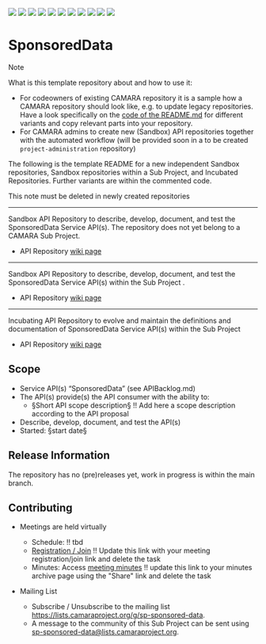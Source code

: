 <a href="https://github.com/camaraproject/SponsoredData/commits/" title="Last Commit"><img src="https://img.shields.io/github/last-commit/camaraproject/SponsoredData?style=plastic"></a>
<a href="https://github.com/camaraproject/SponsoredData/issues" title="Open Issues"><img src="https://img.shields.io/github/issues/camaraproject/SponsoredData?style=plastic"></a>
<a href="https://github.com/camaraproject/SponsoredData/pulls" title="Open Pull Requests"><img src="https://img.shields.io/github/issues-pr/camaraproject/SponsoredData?style=plastic"></a>
<a href="https://github.com/camaraproject/SponsoredData/graphs/contributors" title="Contributors"><img src="https://img.shields.io/github/contributors/camaraproject/SponsoredData?style=plastic"></a>
<a href="https://github.com/camaraproject/SponsoredData" title="Repo Size"><img src="https://img.shields.io/github/repo-size/camaraproject/SponsoredData?style=plastic"></a>
<a href="https://github.com/camaraproject/SponsoredData/blob/main/LICENSE" title="License"><img src="https://img.shields.io/badge/License-Apache%202.0-green.svg?style=plastic"></a>
<a href="https://github.com/camaraproject/SponsoredData/releases/latest" title="Latest Release"><img src="https://img.shields.io/github/release/camaraproject/SponsoredData?style=plastic"></a>
<a href="https://github.com/camaraproject/Governance/blob/main/ProjectStructureAndRoles.md" title="Sandbox API Repository"><img src="https://img.shields.io/badge/Sandbox%20API%20Repository-yellow?style=plastic"></a>
<a href="https://github.com/camaraproject/Governance/blob/main/ProjectStructureAndRoles.md" title="Incubating API Repository"><img src="https://img.shields.io/badge/Incubating%20API%20Repository-green?style=plastic"></a>
<a href="https://github.com/camaraproject/Governance/blob/main/ProjectStructureAndRoles.md" title="Graduated API Repository"><img src="https://img.shields.io/badge/Graduated%20API%20Repository-silver?style=plastic"></a>
<a href="https://github.com/camaraproject/Governance/blob/main/ProjectStructureAndRoles.md" title="Working Group"><img src="https://img.shields.io/badge/Working%20Group-red?style=plastic"></a>
<!-- Choose one of the above four alternative badges and then delete the remaining ones including this task -->

# SponsoredData

> [!NOTE]
> What is this template repository about and how to use it:
>
> * For codeowners of existing CAMARA repository it is a sample how a CAMARA repository should look like, e.g. to update legacy repositories. Have a look specifically on the [code of the README.md](https://github.com/camaraproject/Template_API_Repository/blob/main/README.md?plain=1) for different variants and copy relevant parts into your repository.
> * For CAMARA admins to create new (Sandbox) API repositories together with the automated workflow (will be provided soon in a to be created `project-administration` repository)
>
> The following is the template README for a new independent Sandbox repositories, Sandbox repositories within a Sub Project, and Incubated Repositories. Further variants are within the commented code.
>
> This note must be deleted in newly created repositories

---
<!-- Choose one of the following alternatives and then delete this task -->

<!-- Alternative for new, independent Sandbox API Repositories. Choose the "Sandbox" badge above -->
Sandbox API Repository to describe, develop, document, and test the SponsoredData Service API(s). The repository does not yet belong to a CAMARA Sub Project.

* API Repository [wiki page](https://lf-camaraproject.atlassian.net/wiki/x/f4CVDg)

---
<!-- Alternative for Sandbox API Repositories within the context of an existing Sub Project. Choose the "Sandbox" badge above -->

Sandbox API Repository to describe, develop, document, and test the SponsoredData Service API(s) within the Sub Project []().

* API Repository [wiki page](https://lf-camaraproject.atlassian.net/wiki/x/f4CVDg)

---
<!-- Alternative for Incubating API Repositories (always part of Sub Project, potentially created as part of the Incubation). Choose the "Incubating" badge. Change the repository topic to "incubating-api-repository" --> 

Incubating API Repository to evolve and maintain the definitions and documentation of SponsoredData Service API(s) within the Sub Project []()

* API Repository [wiki page](https://lf-camaraproject.atlassian.net/wiki/x/f4CVDg)

<!-- for Graduation of an API Repository replace "Incubating" with "Graduated" and don't forget to exchange the badge :-) -->

<!-- Alternative if the repository will be used for a working group - in this case further points, e.g. the scope, of this template need to be adapted:

Repository for xxx of the  Working Group"

* Working Group [wiki home page](https://lf-camaraproject.atlassian.net/wiki/x/f4CVDg) 

-->

## Scope

* Service API(s) “SponsoredData” (see APIBacklog.md) 
* The API(s) provide(s) the API consumer with the ability to:  
  * §Short API scope description§ !! Add here a scope description according to the API proposal
* Describe, develop, document, and test the API(s)
* Started: §start date§
<!-- * Incubating stage since: {{incubation date}} --> 

## Release Information

The repository has no (pre)releases yet, work in progress is within the main branch.
<!-- Optional: an explicit listing of the latest (pre-)release with additional information, e.g. links to the API definitions -->
<!-- In addition use/uncomment one or multiple the following alternative options when becoming applicable -->
<!-- Pre-releases of this sub project are available in https://github.com/camaraproject/SponsoredData/releases -->
<!-- The latest public release is available here: https://github.com/camaraproject/SponsoredData/releases/latest -->
<!-- For changes see [CHANGELOG.md](https://github.com/camaraproject/SponsoredData/blob/main/CHANGELOG.md) -->

## Contributing

* Meetings are held virtually <!-- for new, independent Sandbox API repositories request a meeting link from the LF admin team or replace the information with the existing meeting information of the Sub Project -->

  * Schedule: !! tbd
  * [Registration / Join](https://zoom-lfx.platform.linuxfoundation.org/meetings/telcoapi) !! Update this link with your meeting registration/join link and delete the task
  * Minutes: Access [meeting minutes](https://lf-camaraproject.atlassian.net/wiki/x/f4CVDg) !! update this link to your minutes archive page using the "Share" link and delete the task
* Mailing List
  <!-- Note: the `mailinglistname` is either already existing (for API Repositories within a Sub Projects) or will be created by the CAMARA Admin Team. -->
  * Subscribe / Unsubscribe to the mailing list <https://lists.camaraproject.org/g/sp-sponsored-data>.
  * A message to the community of this Sub Project can be sent using <sp-sponsored-data@lists.camaraproject.org>.
